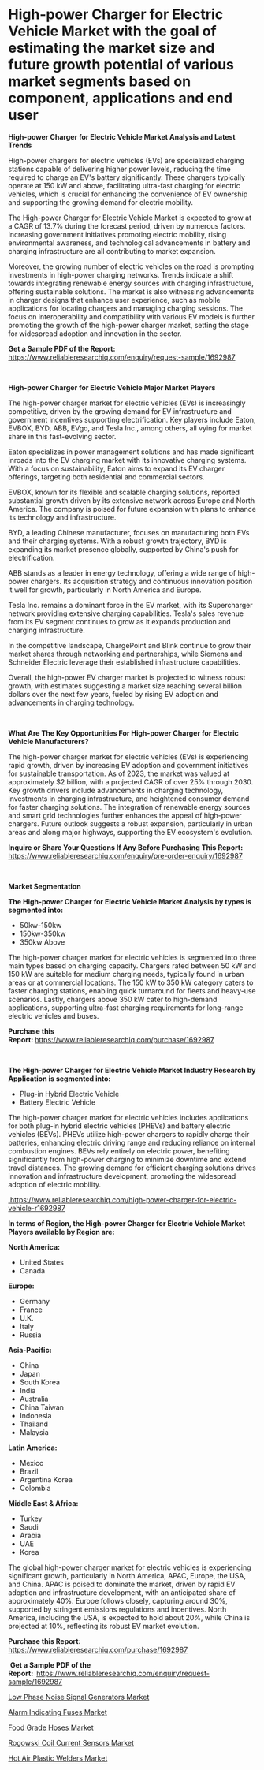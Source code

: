<p><h1>High-power Charger for Electric Vehicle Market with the goal of estimating the market size and future growth potential of various market segments based on component, applications and end user</h1></p><p><strong>High-power Charger for Electric Vehicle Market Analysis and Latest Trends</strong></p>
<p><p>High-power chargers for electric vehicles (EVs) are specialized charging stations capable of delivering higher power levels, reducing the time required to charge an EV's battery significantly. These chargers typically operate at 150 kW and above, facilitating ultra-fast charging for electric vehicles, which is crucial for enhancing the convenience of EV ownership and supporting the growing demand for electric mobility.</p><p>The High-power Charger for Electric Vehicle Market is expected to grow at a CAGR of 13.7% during the forecast period, driven by numerous factors. Increasing government initiatives promoting electric mobility, rising environmental awareness, and technological advancements in battery and charging infrastructure are all contributing to market expansion. </p><p>Moreover, the growing number of electric vehicles on the road is prompting investments in high-power charging networks. Trends indicate a shift towards integrating renewable energy sources with charging infrastructure, offering sustainable solutions. The market is also witnessing advancements in charger designs that enhance user experience, such as mobile applications for locating chargers and managing charging sessions. The focus on interoperability and compatibility with various EV models is further promoting the growth of the high-power charger market, setting the stage for widespread adoption and innovation in the sector.</p></p>
<p><strong>Get a Sample PDF of the Report:&nbsp;</strong> <a href="https://www.reliableresearchiq.com/enquiry/request-sample/1692987?utm_campaign=100&utm_medium=2&utm_source=Github&utm_content=ia&utm_term=20102024&utm_id=high-power-charger-for-electric-vehicle">https://www.reliableresearchiq.com/enquiry/request-sample/1692987</a></p>
<p>&nbsp;</p>
<p><strong>High-power Charger for Electric Vehicle Major Market Players</strong></p>
<p><p>The high-power charger market for electric vehicles (EVs) is increasingly competitive, driven by the growing demand for EV infrastructure and government incentives supporting electrification. Key players include Eaton, EVBOX, BYD, ABB, EVgo, and Tesla Inc., among others, all vying for market share in this fast-evolving sector.</p><p>Eaton specializes in power management solutions and has made significant inroads into the EV charging market with its innovative charging systems. With a focus on sustainability, Eaton aims to expand its EV charger offerings, targeting both residential and commercial sectors.</p><p>EVBOX, known for its flexible and scalable charging solutions, reported substantial growth driven by its extensive network across Europe and North America. The company is poised for future expansion with plans to enhance its technology and infrastructure.</p><p>BYD, a leading Chinese manufacturer, focuses on manufacturing both EVs and their charging systems. With a robust growth trajectory, BYD is expanding its market presence globally, supported by China's push for electrification.</p><p>ABB stands as a leader in energy technology, offering a wide range of high-power chargers. Its acquisition strategy and continuous innovation position it well for growth, particularly in North America and Europe.</p><p>Tesla Inc. remains a dominant force in the EV market, with its Supercharger network providing extensive charging capabilities. Tesla's sales revenue from its EV segment continues to grow as it expands production and charging infrastructure.</p><p>In the competitive landscape, ChargePoint and Blink continue to grow their market shares through networking and partnerships, while Siemens and Schneider Electric leverage their established infrastructure capabilities.</p><p>Overall, the high-power EV charger market is projected to witness robust growth, with estimates suggesting a market size reaching several billion dollars over the next few years, fueled by rising EV adoption and advancements in charging technology.</p></p>
<p>&nbsp;</p>
<p><strong>What Are The Key Opportunities For High-power Charger for Electric Vehicle Manufacturers?</strong></p>
<p><p>The high-power charger market for electric vehicles (EVs) is experiencing rapid growth, driven by increasing EV adoption and government initiatives for sustainable transportation. As of 2023, the market was valued at approximately $2 billion, with a projected CAGR of over 25% through 2030. Key growth drivers include advancements in charging technology, investments in charging infrastructure, and heightened consumer demand for faster charging solutions. The integration of renewable energy sources and smart grid technologies further enhances the appeal of high-power chargers. Future outlook suggests a robust expansion, particularly in urban areas and along major highways, supporting the EV ecosystem's evolution.</p></p>
<p><strong>Inquire or Share Your Questions If Any Before Purchasing This Report:</strong> <a href="https://www.reliableresearchiq.com/enquiry/pre-order-enquiry/1692987?utm_campaign=100&utm_medium=2&utm_source=Github&utm_content=ia&utm_term=20102024&utm_id=high-power-charger-for-electric-vehicle">https://www.reliableresearchiq.com/enquiry/pre-order-enquiry/1692987</a></p>
<p>&nbsp;</p>
<p><strong>Market Segmentation</strong></p>
<p><strong>The High-power Charger for Electric Vehicle Market Analysis by types is segmented into:</strong></p>
<p><ul><li>50kw-150kw</li><li>150kw-350kw</li><li>350kw Above</li></ul></p>
<p><p>The high-power charger market for electric vehicles is segmented into three main types based on charging capacity. Chargers rated between 50 kW and 150 kW are suitable for medium charging needs, typically found in urban areas or at commercial locations. The 150 kW to 350 kW category caters to faster charging stations, enabling quick turnaround for fleets and heavy-use scenarios. Lastly, chargers above 350 kW cater to high-demand applications, supporting ultra-fast charging requirements for long-range electric vehicles and buses.</p></p>
<p><strong>Purchase this Report:&nbsp;</strong><a href="https://www.reliableresearchiq.com/purchase/1692987?utm_campaign=100&utm_medium=2&utm_source=Github&utm_content=ia&utm_term=20102024&utm_id=high-power-charger-for-electric-vehicle">https://www.reliableresearchiq.com/purchase/1692987</a></p>
<p>&nbsp;</p>
<p><strong>The High-power Charger for Electric Vehicle Market Industry Research by Application is segmented into:</strong></p>
<p><ul><li>Plug-in Hybrid Electric Vehicle</li><li>Battery Electric Vehicle</li></ul></p>
<p><p>The high-power charger market for electric vehicles includes applications for both plug-in hybrid electric vehicles (PHEVs) and battery electric vehicles (BEVs). PHEVs utilize high-power chargers to rapidly charge their batteries, enhancing electric driving range and reducing reliance on internal combustion engines. BEVs rely entirely on electric power, benefiting significantly from high-power charging to minimize downtime and extend travel distances. The growing demand for efficient charging solutions drives innovation and infrastructure development, promoting the widespread adoption of electric mobility.</p></p>
<p><a href="https://www.reliableresearchiq.com/high-power-charger-for-electric-vehicle-r1692987?utm_campaign=100&utm_medium=2&utm_source=Github&utm_content=ia&utm_term=20102024&utm_id=high-power-charger-for-electric-vehicle">&nbsp;https://www.reliableresearchiq.com/high-power-charger-for-electric-vehicle-r1692987</a></p>
<p><strong>In terms of Region, the High-power Charger for Electric Vehicle Market Players available by Region are:</strong></p>
<p>
    <p> <strong> North America: </strong>
        <ul>
            <li>United States</li>
            <li>Canada</li>
        </ul>
        </p> 
    <p> <strong> Europe: </strong>
        <ul>
            <li>Germany</li>
            <li>France</li>
            <li>U.K.</li>
            <li>Italy</li>
            <li>Russia</li>
        </ul>
        </p> 
    <p> <strong> Asia-Pacific: </strong>
        <ul>
            <li>China</li>
            <li>Japan</li>
            <li>South Korea</li>
            <li>India</li>
            <li>Australia</li>
            <li>China Taiwan</li>
            <li>Indonesia</li>
            <li>Thailand</li>
            <li>Malaysia</li>
        </ul>
        </p> 
    <p> <strong> Latin America: </strong>
        <ul>
            <li>Mexico</li>
            <li>Brazil</li>
            <li>Argentina Korea</li>
            <li>Colombia</li>
        </ul>
        </p> 
    <p> <strong> Middle East & Africa: </strong>
        <ul>
            <li>Turkey</li>
            <li>Saudi</li>
            <li>Arabia</li>
            <li>UAE</li>
            <li>Korea</li>
        </ul>
    </p>
    </p>
<p><p>The global high-power charger market for electric vehicles is experiencing significant growth, particularly in North America, APAC, Europe, the USA, and China. APAC is poised to dominate the market, driven by rapid EV adoption and infrastructure development, with an anticipated share of approximately 40%. Europe follows closely, capturing around 30%, supported by stringent emissions regulations and incentives. North America, including the USA, is expected to hold about 20%, while China is projected at 10%, reflecting its robust EV market evolution.</p></p>
<p><strong>Purchase this Report: </strong><a href="https://www.reliableresearchiq.com/purchase/1692987?utm_campaign=100&utm_medium=2&utm_source=Github&utm_content=ia&utm_term=20102024&utm_id=high-power-charger-for-electric-vehicle">https://www.reliableresearchiq.com/purchase/1692987</a></p>
<p>&nbsp;<strong>Get a Sample PDF of the Report:&nbsp;&nbsp;</strong><a href="https://www.reliableresearchiq.com/enquiry/request-sample/1692987?utm_campaign=100&utm_medium=2&utm_source=Github&utm_content=ia&utm_term=20102024&utm_id=high-power-charger-for-electric-vehicle">https://www.reliableresearchiq.com/enquiry/request-sample/1692987</a></p>
<p><strong></strong></p>
<p><p><a href="https://www.linkedin.com/pulse/market-forecasting-change-global-low-phase-noise-signal-generators-9b4lf?utm_campaign=100&utm_medium=2&utm_source=Github&utm_content=ia&utm_term=20102024&utm_id=high-power-charger-for-electric-vehicle">Low Phase Noise Signal Generators Market</a></p><p><a href="https://github.com/melodyvssta/Market-Research-Report-List-1/blob/main/alarm-indicating-fuses-market.md?utm_campaign=100&utm_medium=2&utm_source=Github&utm_content=ia&utm_term=20102024&utm_id=high-power-charger-for-electric-vehicle">Alarm Indicating Fuses Market</a></p><p><a href="https://github.com/lyndi2n3hdalbey/Market-Research-Report-List-1/blob/main/food-grade-hoses-market.md?utm_campaign=100&utm_medium=2&utm_source=Github&utm_content=ia&utm_term=20102024&utm_id=high-power-charger-for-electric-vehicle">Food Grade Hoses Market</a></p><p><a href="https://www.linkedin.com/pulse/rogowski-coil-current-sensors-market-size-share-analysis-agbwf?utm_campaign=100&utm_medium=2&utm_source=Github&utm_content=ia&utm_term=20102024&utm_id=high-power-charger-for-electric-vehicle">Rogowski Coil Current Sensors Market</a></p><p><a href="https://issuu.com/reportprime-2/docs/hot-air-plastic-welders-market-size_fd23378a86f7bc?utm_campaign=100&utm_medium=2&utm_source=Github&utm_content=ia&utm_term=20102024&utm_id=high-power-charger-for-electric-vehicle">Hot Air Plastic Welders Market</a></p></p>